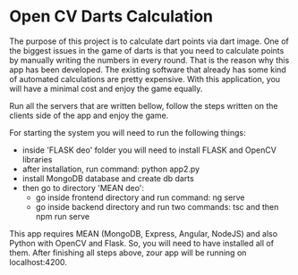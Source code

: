 # Open CV Darts Calculation
The purpose of this project is to calculate dart points via dart image. One of the biggest issues in the game of darts is that you need to calculate points by manually writing the numbers in every round. That is the reason why this app has been developed. The existing software that already has some kind of automated calculations are pretty expensive. With this application, you will have a minimal cost and enjoy the game equally.

Run all the servers that are written bellow, follow the steps written on the clients side of the app and enjoy the game.

For starting the system you will need to run the following things:
  - inside 'FLASK deo' folder you will need to install FLASK and OpenCV libraries
  - after installation, run command: python app2.py
  - install MongoDB database and create db darts
  - then go to directory 'MEAN deo':
       - go inside frontend directory and run command: ng serve
       - go inside backend directory and run two commands: tsc and then npm run serve

This app requires MEAN (MongoDB, Express, Angular, NodeJS) and also Python with OpenCV and Flask. So, you will need to have installed all of them.
After finishing all steps above, zour app will be running on localhost:4200.
